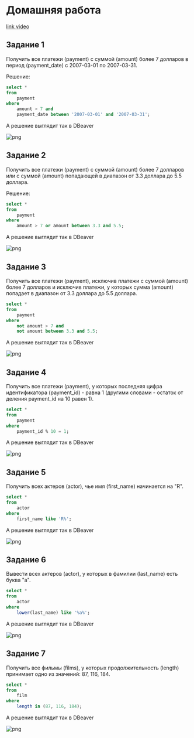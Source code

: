 # Домашняя работа

[link video](https://www.youtube.com/watch?v=7nfhTkv9qVs&list=PLzvuaEeolxkz4a0t4qhA0pxmttG8ZbBtd&index=11)

## Задание 1

Получить все платежи (payment) с суммой (amount) более 7 долларов в период (payment_date) c 2007-03-01 по 2007-03-31.

Решение:

```SQL
select *
from 
    payment
where 
    amount > 7 and 
    payment_date between '2007-03-01' and '2007-03-31';
```

А решение выглядит так в DBeaver

![png](img/4/012.png)

## Задание 2

Получить все платежи (payment) с суммой (amount) более 7 долларов или с суммой (amount) попадающей в диапазон от 3.3 доллара до 5.5 доллара.

Решение:

```SQL
select *
from 
    payment
where 
    amount > 7 or amount between 3.3 and 5.5;
```

А решение выглядит так в DBeaver

![png](img/4/013.png)

## Задание 3

Получить все платежи (payment), исключив платежи с суммой (amount) более 7 долларов и исключив платежи, у которых сумма (amount) попадает в диапазон от 
3.3 доллара до 5.5 доллара.

```SQL
select *
from
    payment
where
    not amount > 7 and
    not amount between 3.3 and 5.5;
```

А решение выглядит так в DBeaver

![png](img/4/014.png)

## Задание 4

Получить все платежи (payment), у которых последняя цифра идентификатора (payment_id) - равна 1 (другими словами - остаток от деления payment_id на 10 равен 1).

```SQL
select *
from
    payment
where
    payment_id % 10 = 1;
```

А решение выглядит так в DBeaver

![png](img/4/015.png)

## Задание 5

Получить всех актеров (actor), чье имя (first_name) начинается на "R".

```SQL
select *
from
    actor
where
    first_name like 'R%';
```

А решение выглядит так в DBeaver

![png](img/4/016.png)

## Задание 6

Вывести всех актеров (actor), у которых в фамилии (last_name) есть буква "a".

```SQL
select *
from
    actor
where
    lower(last_name) like '%a%';
```

А решение выглядит так в DBeaver

![png](img/4/017.png)

## Задание 7

Получить все фильмы (films), у которых продолжительность (length) принимает одно из значений: 87, 116, 184.

```SQL
select *
from
    film
where
    length in (87, 116, 184);
```

А решение выглядит так в DBeaver

![png](img/4/018.png)
